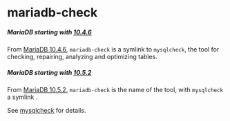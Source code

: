 # mariadb-check

##### MariaDB starting with [10.4.6](/kb/en/mariadb-1046-release-notes/)

From [MariaDB 10.4.6](/kb/en/mariadb-1046-release-notes/), `mariadb-check` is a symlink to `mysqlcheck`, the tool for checking, repairing, analyzing and optimizing tables.

##### MariaDB starting with [10.5.2](/kb/en/mariadb-1052-release-notes/)

From [MariaDB 10.5.2](/kb/en/mariadb-1052-release-notes/), `mariadb-check` is the name of the tool, with `mysqlcheck` a symlink .

See [mysqlcheck](/sql-statements-structure/sql-statements/table-statements/mysqlcheck/) for details.